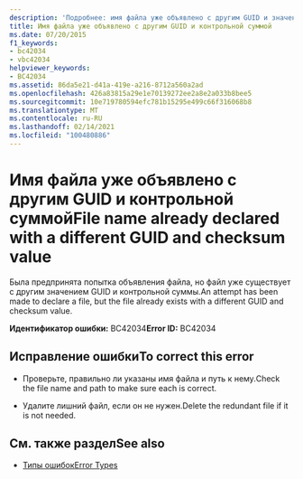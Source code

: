 ```yaml
---
description: 'Подробнее: имя файла уже объявлено с другим GUID и значением контрольной суммы'
title: Имя файла уже объявлено с другим GUID и контрольной суммой
ms.date: 07/20/2015
f1_keywords:
- bc42034
- vbc42034
helpviewer_keywords:
- BC42034
ms.assetid: 86da5e21-d41a-419e-a216-8712a560a2ad
ms.openlocfilehash: 426a83815a29e1e70139272ee2a8e2a033b8bee5
ms.sourcegitcommit: 10e719780594efc781b15295e499c66f316068b8
ms.translationtype: MT
ms.contentlocale: ru-RU
ms.lasthandoff: 02/14/2021
ms.locfileid: "100480886"
---
```

# <a name="file-name-already-declared-with-a-different-guid-and-checksum-value"></a><span data-ttu-id="f2ade-103">Имя файла уже объявлено с другим GUID и контрольной суммой</span><span class="sxs-lookup"><span data-stu-id="f2ade-103">File name already declared with a different GUID and checksum value</span></span>

<span data-ttu-id="f2ade-104">Была предпринята попытка объявления файла, но файл уже существует с другим значением GUID и контрольной суммы.</span><span class="sxs-lookup"><span data-stu-id="f2ade-104">An attempt has been made to declare a file, but the file already exists with a different GUID and checksum value.</span></span>  
  
 <span data-ttu-id="f2ade-105">**Идентификатор ошибки:** BC42034</span><span class="sxs-lookup"><span data-stu-id="f2ade-105">**Error ID:** BC42034</span></span>  
  
## <a name="to-correct-this-error"></a><span data-ttu-id="f2ade-106">Исправление ошибки</span><span class="sxs-lookup"><span data-stu-id="f2ade-106">To correct this error</span></span>  
  
- <span data-ttu-id="f2ade-107">Проверьте, правильно ли указаны имя файла и путь к нему.</span><span class="sxs-lookup"><span data-stu-id="f2ade-107">Check the file name and path to make sure each is correct.</span></span>  
  
- <span data-ttu-id="f2ade-108">Удалите лишний файл, если он не нужен.</span><span class="sxs-lookup"><span data-stu-id="f2ade-108">Delete the redundant file if it is not needed.</span></span>  
  
## <a name="see-also"></a><span data-ttu-id="f2ade-109">См. также раздел</span><span class="sxs-lookup"><span data-stu-id="f2ade-109">See also</span></span>

- [<span data-ttu-id="f2ade-110">Типы ошибок</span><span class="sxs-lookup"><span data-stu-id="f2ade-110">Error Types</span></span>](../programming-guide/language-features/error-types.md)
